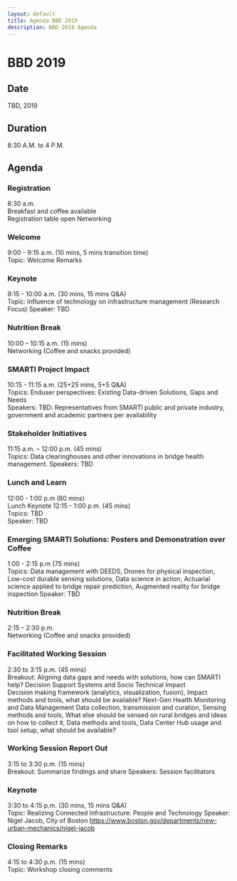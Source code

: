 ```yaml
---
layout: default
title: Agenda BBD 2019
description: BBD 2019 Agenda
---
```


# BBD 2019

## Date
TBD, 2019

## Duration  
8:30 A.M. to 4 P.M.  

## Agenda

### Registration
8:30 a.m.  
Breakfast and coffee available      
Registration table open
Networking  

### Welcome
9:00 - 9:15 a.m. (10 mins, 5 mins transition time)  
Topic: Welcome Remarks   

### Keynote
9:15 - 10:00 a.m. (30 mins, 15 mins Q&A)  
Topic: Influence of technology on infrastructure management (Research Focus)
Speaker: TBD

### Nutrition Break
10:00 – 10:15 a.m. (15 mins)        
Networking (Coffee and snacks provided)

### SMARTI Project Impact
10:15 - 11:15 a.m. (25+25 mins, 5+5 Q&A)  
Topics: Enduser perspectives: Existing Data-driven Solutions, Gaps and Needs  
Speakers: TBD: Representatives from SMARTI public and private industry, government and academic partners per availability

### Stakeholder Initiatives
11:15 a.m. – 12:00 p.m. (45 mins)  
Topics: Data clearinghouses and other innovations in bridge health management.
Speakers: TBD

### Lunch and Learn
12:00 - 1:00 p.m (60 mins)   
Lunch Keynote 12:15 - 1:00 p.m. (45 mins)  
Topics: TBD  
Speaker: TBD  

### Emerging SMARTI Solutions: Posters and Demonstration over Coffee
1:00 - 2:15 p.m (75 mins)   
Topics: Data management with DEEDS, Drones for physical inspection, Low-cost durable sensing solutions, Data science in action, Actuarial science applied to bridge repair prediction, Augmented reality for bridge inspection
Speaker: TBD

### Nutrition Break
2:15 – 2:30 p.m.         
Networking (Coffee and snacks provided)   

### Facilitated Working Session
2:30 to 3:15 p.m. (45 mins)  
Breakout: Aligning data gaps and needs with solutions, how can SMARTI help?
  Decision Support Systems and Socio Technical Impact  
    Decision making framework (analytics, visualization, fusion), Impact methods and tools, what should be available?
  Next-Gen Health Monitoring and Data Management
    Data collection, transmission and curation, Sensing methods and tools, What else should be sensed on rural bridges and ideas on how to collect it, Data methods and tools, Data Center Hub usage and tool setup, what should be available?

### Working Session Report Out
3:15 to 3:30 p.m. (15 mins)  
Breakout: Summarize findings and share
Speakers: Session facilitators

### Keynote
3:30 to 4:15 p.m. (30 mins, 15 mins Q&A)    
Topic: Realizing Connected Infrastructure: People and Technology
Speaker: Nigel Jacob, City of Boston
https://www.boston.gov/departments/new-urban-mechanics/nigel-jacob

### Closing Remarks
4:15 to 4:30 p.m. (15 mins)    
Topic: Workshop closing comments
